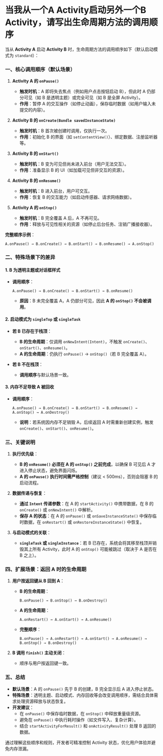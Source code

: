 # 当我从一个A Activity启动另外一个B Activity，请写出生命周期方法的调用顺序

当从 **Activity A** 启动 **Activity B** 时，生命周期方法的调用顺序如下（默认启动模式为 `standard`）：

### 一、核心调用顺序（默认场景）
1. **Activity A 的 `onPause()`**  
   - **触发时机**：A 即将失去焦点（例如用户点击按钮启动 B），但此时 A 仍部分可见（如 B 是透明主题）或完全可见（如 B 是全屏 Activity）。
   - **作用**：暂停 A 的交互操作（如停止动画），保存临时数据（如用户输入未提交的内容）。

2. **Activity B 的 `onCreate(Bundle savedInstanceState)`**  
   - **触发时机**：B 首次被创建时调用，仅执行一次。
   - **作用**：初始化 B 的界面（如 `setContentView()`）、绑定数据、注册监听器等。

3. **Activity B 的 `onStart()`**  
   - **触发时机**：B 变为可见但尚未进入前台（用户无法交互）。
   - **作用**：准备显示 B 的 UI（如加载可见但非交互的资源）。

4. **Activity B 的 `onResume()`**  
   - **触发时机**：B 进入前台，用户可交互。
   - **作用**：恢复 B 的交互能力（如启动传感器、请求网络数据）。

5. **Activity A 的 `onStop()`**  
   - **触发时机**：B 完全覆盖 A 后，A 不再可见。
   - **作用**：释放与可见性相关的资源（如停止后台任务、注销广播接收器）。

**完整顺序示例**：  
```
A.onPause() → B.onCreate() → B.onStart() → B.onResume() → A.onStop()
```

### 二、特殊场景下的差异
#### 1. **B 为透明主题或对话框样式**  
- **调用顺序**：  
  ```
  A.onPause() → B.onCreate() → B.onStart() → B.onResume()
  ```
  - **原因**：B 未完全覆盖 A，A 仍部分可见，因此 **A 的 `onStop()` 不会被调用**。

#### 2. **启动模式为 `singleTop` 或 `singleTask`**  
- **若 B 已存在于栈顶**：  
  - **B 的生命周期**：仅调用 `onNewIntent(Intent)`，不触发 `onCreate()`、`onStart()`、`onResume()`。
  - **A 的生命周期**：仍执行 `onPause()` → `onStop()`（若 B 完全覆盖 A）。

- **若 B 不在栈顶**：  
  - **调用顺序**与默认场景一致。

#### 3. **内存不足导致 A 被回收**  
- **调用顺序**：  
  ```
  A.onPause() → B.onCreate() → B.onStart() → B.onResume() → A.onStop() → A.onDestroy()
  ```
  - **说明**：若系统因内存不足销毁 A，后续返回 A 时需重新创建实例，触发 `onCreate()`、`onStart()`、`onResume()`。

### 三、关键说明
1. **执行优先级**：  
   - **B 的 `onResume()` 必须在 A 的 `onStop()` 之前完成**，以确保 B 可见后 A 才进入停止状态，避免界面闪烁。
   - **A 的 `onPause()` 执行时间需严格控制**（建议 < 500ms），否则会阻塞 B 的启动流程。

2. **数据传递与恢复**：  
   - **通过 `Intent` 传递参数**：在 A 的 `startActivity()` 中携带数据，在 B 的 `onCreate()` 或 `onNewIntent()` 中解析。
   - **保存 A 的状态**：在 A 的 `onPause()` 或 `onSaveInstanceState()` 中保存临时数据，在 `onRestart()` 或 `onRestoreInstanceState()` 中恢复。

3. **与启动模式的关联**：  
   - **`singleTask` 或 `singleInstance`**：若 B 已存在，系统会将其移至栈顶并销毁其上所有 Activity，此时 A 的 `onStop()` 可能被跳过（取决于 A 是否在 B 之上）。

### 四、扩展场景：返回 A 时的生命周期
1. **用户按返回键从 B 回到 A**：  
   - **B 的生命周期**：  
     ```
     B.onPause() → B.onStop() → B.onDestroy()
     ```
   - **A 的生命周期**：  
     ```
     A.onRestart() → A.onStart() → A.onResume()
     ```
   - **完整顺序**：  
     ```
     B.onPause() → A.onRestart() → A.onStart() → A.onResume() → B.onStop() → B.onDestroy()
     ```

2. **B 调用 `finish()` 主动关闭**：  
   - 顺序与用户按返回键一致。

### 五、总结
- **默认场景**：A 的 `onPause()` 先于 B 的创建，B 完全显示后 A 进入停止状态。
- **特殊场景**：透明主题、启动模式、内存回收等会改变调用顺序，需结合具体需求处理资源释放与状态恢复。
- **开发建议**：  
  - 在 `onPause()` 中保存临时数据，在 `onStop()` 中释放重量级资源。
  - 避免在 `onPause()` 中执行耗时操作（如文件写入、复杂计算）。
  - 结合 `startActivityForResult()` 和 `onActivityResult()` 处理 B 返回的数据。

通过理解这些顺序和规则，开发者可精准控制 Activity 状态，优化用户体验并避免内存泄漏。